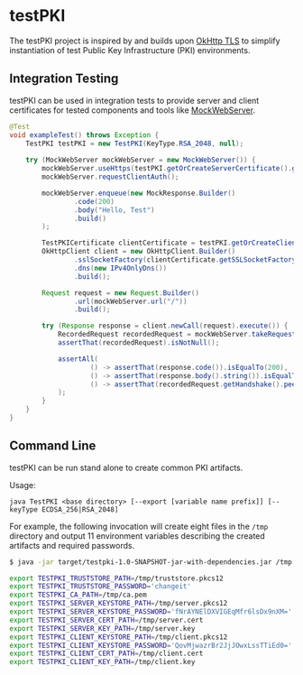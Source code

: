 # testPKI

The testPKI project is inspired by and builds upon [OkHttp TLS](https://github.com/square/okhttp/tree/master/okhttp-tls)
to simplify instantiation of test Public Key Infrastructure (PKI) environments.

## Integration Testing

testPKI can be used in integration tests to provide server and client certificates for
tested components and tools like [MockWebServer](https://github.com/square/okhttp/tree/master/mockwebserver).

```java
@Test
void exampleTest() throws Exception {
    TestPKI testPKI = new TestPKI(KeyType.RSA_2048, null);
    
    try (MockWebServer mockWebServer = new MockWebServer()) {
        mockWebServer.useHttps(testPKI.getOrCreateServerCertificate().getSSLSocketFactory());
        mockWebServer.requestClientAuth();

        mockWebServer.enqueue(new MockResponse.Builder()
                .code(200)
                .body("Hello, Test")
                .build()
        );

        TestPKICertificate clientCertificate = testPKI.getOrCreateClientCertificate();
        OkHttpClient client = new OkHttpClient.Builder()
                .sslSocketFactory(clientCertificate.getSSLSocketFactory(), clientCertificate.getTrustManager())
                .dns(new IPv4OnlyDns())
                .build();

        Request request = new Request.Builder()
                .url(mockWebServer.url("/"))
                .build();

        try (Response response = client.newCall(request).execute()) {
            RecordedRequest recordedRequest = mockWebServer.takeRequest(1, SECONDS);
            assertThat(recordedRequest).isNotNull();

            assertAll(
                    () -> assertThat(response.code()).isEqualTo(200),
                    () -> assertThat(response.body().string()).isEqualTo("Hello, Test"),
                    () -> assertThat(recordedRequest.getHandshake().peerPrincipal().toString()).startsWith("CN=client")
            );
        }
    }
}
```

## Command Line

testPKI can be run stand alone to create common PKI artifacts.

Usage:
```
java TestPKI <base directory> [--export [variable name prefix]] [--keyType ECDSA_256|RSA_2048]
```

For example, the following invocation will create eight files in the `/tmp` directory and output 11
environment variables describing the created artifacts and required passwords.

```bash
$ java -jar target/testpki-1.0-SNAPSHOT-jar-with-dependencies.jar /tmp --export TESTPKI
```

```bash
export TESTPKI_TRUSTSTORE_PATH=/tmp/truststore.pkcs12
export TESTPKI_TRUSTSTORE_PASSWORD='changeit'
export TESTPKI_CA_PATH=/tmp/ca.pem
export TESTPKI_SERVER_KEYSTORE_PATH=/tmp/server.pkcs12
export TESTPKI_SERVER_KEYSTORE_PASSWORD='fNrAYNElDXVIGEqMfr6lsDx9nXM='
export TESTPKI_SERVER_CERT_PATH=/tmp/server.cert
export TESTPKI_SERVER_KEY_PATH=/tmp/server.key
export TESTPKI_CLIENT_KEYSTORE_PATH=/tmp/client.pkcs12
export TESTPKI_CLIENT_KEYSTORE_PASSWORD='QovMjwazrBr2JjJOwxLssTTiEd0='
export TESTPKI_CLIENT_CERT_PATH=/tmp/client.cert
export TESTPKI_CLIENT_KEY_PATH=/tmp/client.key
```
